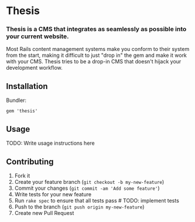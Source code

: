 # Thesis

### Thesis is a CMS that integrates as seamlessly as possible into your current website.

Most Rails content management systems make you conform to their system from the start, 
making it difficult to just "drop in" the gem and make it work with your CMS. Thesis
tries to be a drop-in CMS that doesn't hijack your development workflow.

## Installation

Bundler:

    gem 'thesis'

## Usage

TODO: Write usage instructions here

## Contributing

1. Fork it
2. Create your feature branch (`git checkout -b my-new-feature`)
3. Commit your changes (`git commit -am 'Add some feature'`)
4. Write tests for your new feature
5. Run `rake spec` to ensure that all tests pass # TODO: implement tests
6. Push to the branch (`git push origin my-new-feature`)
7. Create new Pull Request
